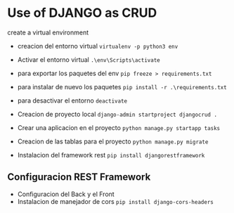# Use of DJANGO as CRUD

create a virtual environment

- creacion del entorno virtual `virtualenv -p python3 env`
- Activar el entorno virtual `.\env\Scripts\activate`
- para exportar los paquetes del env `pip freeze > requirements.txt`
- para instalar de nuevo los paquetes `pip install -r .\requirements.txt`
- para desactivar el entorno `deactivate`

- Creacion de proyecto local `django-admin startproject djangocrud .`
- Crear una aplicacion en el proyecto `python manage.py startapp tasks`
- Creacion de las tablas para el proyecto `python manage.py migrate`
- Instalacion del framework rest `pip install djangorestframework`

## Configuracion REST Framework

- Configuracion del Back y el Front
- Instalacion de manejador de cors `pip install django-cors-headers`
